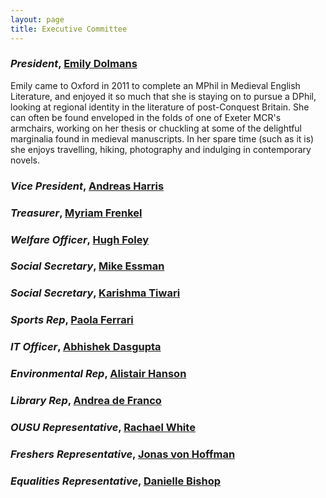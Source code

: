 ```yaml
---
layout: page
title: Executive Committee
---
```

### *President*, <a href="mailto:president@exetermcr.org">Emily Dolmans</a>

Emily came to Oxford in 2011 to complete an MPhil in Medieval English
Literature, and enjoyed it so much that she is staying on to pursue a
DPhil, looking at regional identity in the literature of post-Conquest
Britain. She can often be found enveloped in the folds of one of Exeter
MCR's armchairs, working on her thesis or chuckling at some of the
delightful marginalia found in medieval manuscripts. In her spare time
(such as it is) she enjoys travelling, hiking, photography and indulging in
contemporary novels.

### *Vice President*, <a href="mailto:vice-president@exetermcr.org">Andreas Harris</a>

### *Treasurer*, <a href="mailto:treasurers@exetermcr.org">Myriam Frenkel</a>

### *Welfare Officer*, <a href="mailto:welfare@exetermcr.org">Hugh Foley</a>

### *Social Secretary*, <a href="mailto:social@exetermcr.org">Mike Essman</a>

### *Social Secretary*, <a href="mailto:social@exetermcr.org">Karishma Tiwari</a>

### *Sports Rep*, <a href="mailto:sports@exetermcr.org">Paola Ferrari</a>

### *IT Officer*, <a href="mailto:it@exetermcr.org">Abhishek Dasgupta</a>

### *Environmental Rep*, <a href="mailto:environmental@exetermcr.org">Alistair Hanson</a>

### *Library Rep*, <a href="mailto:library@exetermcr.org">Andrea de Franco</a>

### *OUSU Representative*, <a href="mailto:ousu@exetermcr.org">Rachael White</a>

### *Freshers Representative*, <a href="mailto:freshers-representative@exetermcr.org">Jonas von Hoffman</a>

### *Equalities Representative*, <a href="mailto:equalities@exetermcr.org">Danielle Bishop</a>

